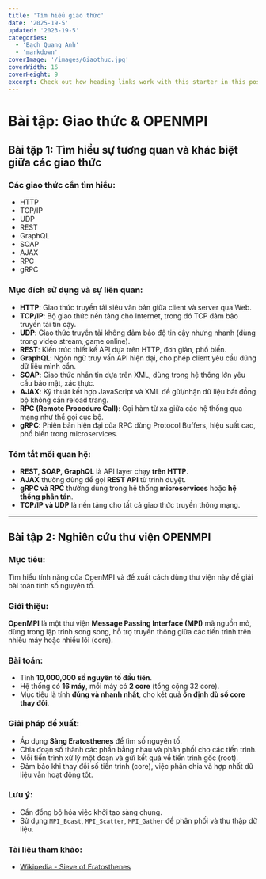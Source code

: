```yaml
---
title: 'Tìm hiểu giao thức'
date: '2025-19-5'
updated: '2023-19-5'
categories:
  - 'Bạch Quang Anh'
  - 'markdown'
coverImage: '/images/Giaothuc.jpg'
coverWidth: 16
coverHeight: 9
excerpt: Check out how heading links work with this starter in this post.
---
```


# Bài tập: Giao thức & OPENMPI

## Bài tập 1: Tìm hiểu sự tương quan và khác biệt giữa các giao thức

### Các giao thức cần tìm hiểu:

- HTTP
- TCP/IP
- UDP
- REST
- GraphQL
- SOAP
- AJAX
- RPC
- gRPC

### Mục đích sử dụng và sự liên quan:

- **HTTP**: Giao thức truyền tải siêu văn bản giữa client và server qua Web.
- **TCP/IP**: Bộ giao thức nền tảng cho Internet, trong đó TCP đảm bảo truyền tải tin cậy.
- **UDP**: Giao thức truyền tải không đảm bảo độ tin cậy nhưng nhanh (dùng trong video stream, game online).
- **REST**: Kiến trúc thiết kế API dựa trên HTTP, đơn giản, phổ biến.
- **GraphQL**: Ngôn ngữ truy vấn API hiện đại, cho phép client yêu cầu đúng dữ liệu mình cần.
- **SOAP**: Giao thức nhắn tin dựa trên XML, dùng trong hệ thống lớn yêu cầu bảo mật, xác thực.
- **AJAX**: Kỹ thuật kết hợp JavaScript và XML để gửi/nhận dữ liệu bất đồng bộ không cần reload trang.
- **RPC (Remote Procedure Call)**: Gọi hàm từ xa giữa các hệ thống qua mạng như thể gọi cục bộ.
- **gRPC**: Phiên bản hiện đại của RPC dùng Protocol Buffers, hiệu suất cao, phổ biến trong microservices.

### Tóm tắt mối quan hệ:

- **REST, SOAP, GraphQL** là API layer chạy **trên HTTP**.
- **AJAX** thường dùng để gọi **REST API** từ trình duyệt.
- **gRPC và RPC** thường dùng trong hệ thống **microservices** hoặc **hệ thống phân tán**.
- **TCP/IP và UDP** là nền tảng cho tất cả giao thức truyền thông mạng.

---

## Bài tập 2: Nghiên cứu thư viện OPENMPI

### Mục tiêu:

Tìm hiểu tính năng của OpenMPI và đề xuất cách dùng thư viện này để giải bài toán tính số nguyên tố.

### Giới thiệu:

**OpenMPI** là một thư viện **Message Passing Interface (MPI)** mã nguồn mở, dùng trong lập trình song song, hỗ trợ truyền thông giữa các tiến trình trên nhiều máy hoặc nhiều lõi (core).

### Bài toán:

- Tính **10,000,000 số nguyên tố đầu tiên**.
- Hệ thống có **16 máy**, mỗi máy có **2 core** (tổng cộng 32 core).
- Mục tiêu là tính **đúng và nhanh nhất**, cho kết quả **ổn định dù số core thay đổi**.

### Giải pháp đề xuất:

- Áp dụng **Sàng Eratosthenes** để tìm số nguyên tố.
- Chia đoạn số thành các phần bằng nhau và phân phối cho các tiến trình.
- Mỗi tiến trình xử lý một đoạn và gửi kết quả về tiến trình gốc (root).
- Đảm bảo khi thay đổi số tiến trình (core), việc phân chia và hợp nhất dữ liệu vẫn hoạt động tốt.

### Lưu ý:

- Cần đồng bộ hóa việc khởi tạo sàng chung.
- Sử dụng `MPI_Bcast`, `MPI_Scatter`, `MPI_Gather` để phân phối và thu thập dữ liệu.

### Tài liệu tham khảo:

- [Wikipedia - Sieve of Eratosthenes](https://en.wikipedia.org/wiki/Sieve_of_Eratosthenes)
